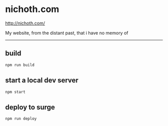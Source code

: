 # nichoth.com

http://nichoth.com/

My website, from the distant past, that i have no memory of

---------------------

## build
```
npm run build
```

## start a local dev server
```
npm start
```

## deploy to surge
```
npm run deploy
```

